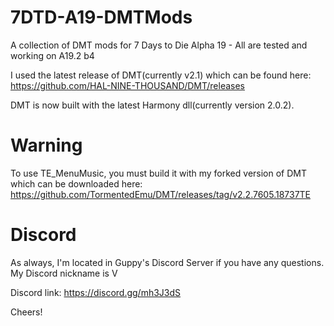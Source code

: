 # 7DTD-A19-DMTMods
A collection of DMT mods for 7 Days to Die Alpha 19 - All are tested and working on A19.2 b4

I used the latest release of DMT(currently v2.1) which can be found here: https://github.com/HAL-NINE-THOUSAND/DMT/releases

DMT is now built with the latest Harmony dll(currently version 2.0.2).

# Warning

To use TE_MenuMusic, you must build it with my forked version of DMT which can be downloaded here:  https://github.com/TormentedEmu/DMT/releases/tag/v2.2.7605.18737TE


# Discord
As always, I'm located in Guppy's Discord Server if you have any questions. My Discord nickname is V

Discord link: https://discord.gg/mh3J3dS


Cheers!
